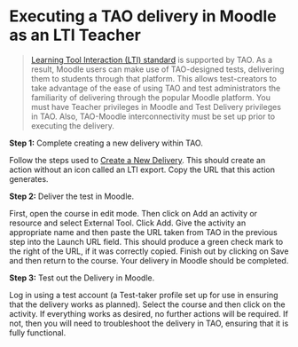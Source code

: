 # Executing a TAO delivery in Moodle as an LTI Teacher

>[Learning Tool Interaction (LTI) standard](http://developers.imsglobal.org/) is supported by TAO. As a result, Moodle users can make use of TAO-designed tests, delivering them to students through that platform. This allows test-creators to take advantage of the ease of using TAO and test administrators the familiarity of delivering through the popular Moodle platform. You must have Teacher privileges in Moodle and Test Delivery privileges in TAO. Also, TAO-Moodle interconnectivity must be set up prior to executing the delivery.

**Step 1:** Complete creating a new delivery within TAO.

Follow the steps used to [Create a New Delivery](../deliveries/create-a-new-delivery.md). This should create an action without an icon called an LTI export. Copy the URL that this action generates.

**Step 2:** Deliver the test in Moodle.

First, open the course in edit mode. Then click on Add an activity or resource and select External Tool. Click Add. Give the activity an appropriate name and then paste the URL taken from TAO in the previous step into the Launch URL field. This should produce a green check mark to the right of the URL, if it was correctly copied. Finish out by clicking on Save and then return to the course. Your delivery in Moodle should be completed.

**Step 3:** Test out the Delivery in Moodle.

Log in using a test account (a Test-taker profile set up for use in ensuring that the delivery works as planned). Select the course and then click on the activity. If everything works as desired, no further actions will be required. If not, then you will need to troubleshoot the delivery in TAO, ensuring that it is fully functional.
